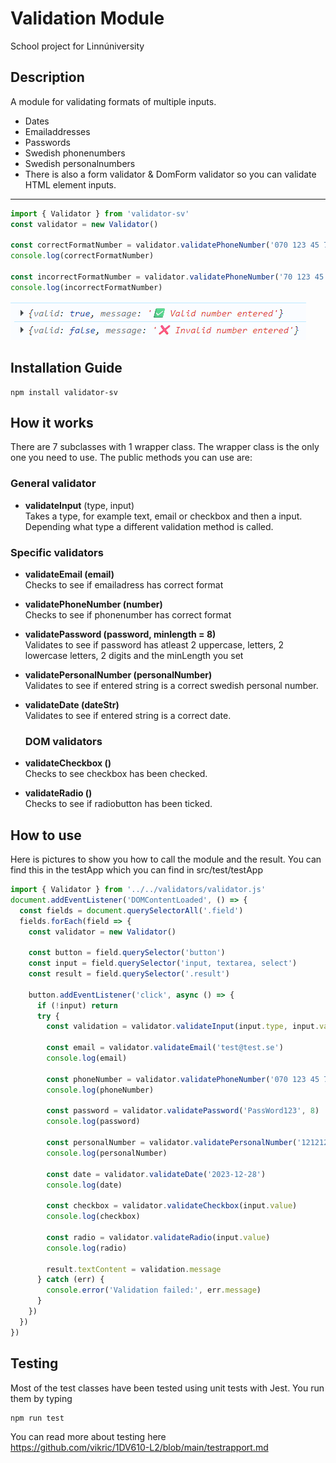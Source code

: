 # Validation Module

School project for Linnúniversity

## Description
A module for validating formats of multiple inputs.

- Dates
- Emailaddresses
- Passwords
- Swedish phonenumbers
- Swedish personalnumbers  
- There is also a form validator & DomForm validator so you can validate HTML element inputs.
---
  ```js
import { Validator } from 'validator-sv'
const validator = new Validator()

const correctFormatNumber = validator.validatePhoneNumber('070 123 45 78')
console.log(correctFormatNumber)

const incorrectFormatNumber = validator.validatePhoneNumber('70 123 45 78')
console.log(incorrectFormatNumber)

  ```
![alt text](https://raw.githubusercontent.com/vikric/1DV610-L2/V1.1/src/images/console.logs.png)



## Installation Guide

 ```
 npm install validator-sv
 ```




## How it works

There are 7 subclasses with 1 wrapper class. The wrapper class is the only one you need to use. The public methods you can use are:

### General validator
- **validateInput** (type, input)   
Takes a type, for example text, email or checkbox and then a input. Depending what type a different validation method is called.

### Specific validators
- **validateEmail (email)**  
Checks to see if emailadress has correct format
- **validatePhoneNumber (number)**  
Checks to see if phonenumber has correct format
- **validatePassword (password, minlength = 8)**  
Validates to see if password has atleast 2 uppercase, letters, 2 lowercase letters, 2 digits and the minLength you set
- **validatePersonalNumber (personalNumber)**  
Validates to see if entered string is a correct swedish personal number.
- **validateDate (dateStr)**  
  Validates to see if entered string is a correct date.

  ### DOM validators
- **validateCheckbox ()**  
Checks to see checkbox has been checked.
- **validateRadio ()**  
Checks to see if radiobutton has been ticked.
  
## How to use

Here is pictures to show you how to call the module and the result. You can find this in the testApp which you can find in src/test/testApp

``` js
import { Validator } from '../../validators/validator.js'
document.addEventListener('DOMContentLoaded', () => {
  const fields = document.querySelectorAll('.field')
  fields.forEach(field => {
    const validator = new Validator()

    const button = field.querySelector('button')
    const input = field.querySelector('input, textarea, select')
    const result = field.querySelector('.result')

    button.addEventListener('click', async () => {
      if (!input) return
      try {
        const validation = validator.validateInput(input.type, input.value)

        const email = validator.validateEmail('test@test.se') 
        console.log(email)

        const phoneNumber = validator.validatePhoneNumber('070 123 45 78')
        console.log(phoneNumber)

        const password = validator.validatePassword('PassWord123', 8)
        console.log(password)

        const personalNumber = validator.validatePersonalNumber('1212121212')
        console.log(personalNumber)

        const date = validator.validateDate('2023-12-28')
        console.log(date)

        const checkbox = validator.validateCheckbox(input.value)
        console.log(checkbox)

        const radio = validator.validateRadio(input.value)
        console.log(radio)

        result.textContent = validation.message
      } catch (err) {
        console.error('Validation failed:', err.message)
      }
    })
  })
})
```

## Testing

Most of the test classes have been tested using unit tests with Jest. You run them by typing 
```
npm run test
``` 
You can read more about testing here  
https://github.com/vikric/1DV610-L2/blob/main/testrapport.md


